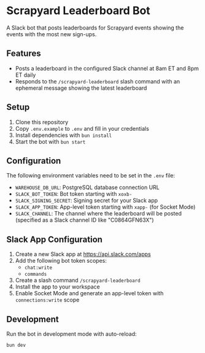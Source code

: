 # Scrapyard Leaderboard Bot

A Slack bot that posts leaderboards for Scrapyard events showing the events with the most new sign-ups.

## Features

- Posts a leaderboard in the configured Slack channel at 8am ET and 8pm ET daily
- Responds to the `/scrapyard-leaderboard` slash command with an ephemeral message showing the latest leaderboard

## Setup

1. Clone this repository
2. Copy `.env.example` to `.env` and fill in your credentials
3. Install dependencies with `bun install`
4. Start the bot with `bun start`

## Configuration

The following environment variables need to be set in the `.env` file:

- `WAREHOUSE_DB_URL`: PostgreSQL database connection URL
- `SLACK_BOT_TOKEN`: Bot token starting with `xoxb-`
- `SLACK_SIGNING_SECRET`: Signing secret for your Slack app
- `SLACK_APP_TOKEN`: App-level token starting with `xapp-` (for Socket Mode)
- `SLACK_CHANNEL`: The channel where the leaderboard will be posted (specified as a Slack channel ID like "C0864GFN63X")

## Slack App Configuration

1. Create a new Slack app at https://api.slack.com/apps
2. Add the following bot token scopes:
   - `chat:write`
   - `commands`
3. Create a slash command `/scrapyard-leaderboard`
4. Install the app to your workspace
5. Enable Socket Mode and generate an app-level token with `connections:write` scope

## Development

Run the bot in development mode with auto-reload:

```
bun dev
``` 